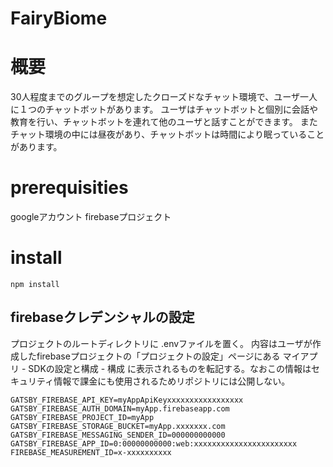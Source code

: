 FairyBiome
===========

# 概要

30人程度までのグループを想定したクローズドなチャット環境で、ユーザ一人に１つのチャットボットがあります。
ユーザはチャットボットと個別に会話や教育を行い、チャットボットを連れて他のユーザと話すことができます。
またチャット環境の中には昼夜があり、チャットボットは時間により眠っていることがあります。

# prerequisities

googleアカウント
firebaseプロジェクト

# install 

```
npm install
```

## firebaseクレデンシャルの設定

プロジェクトのルートディレクトリに .envファイルを置く。
内容はユーザが作成したfirebaseプロジェクトの「プロジェクトの設定」ページにある マイアプリ - SDKの設定と構成 - 構成 に表示されるものを転記する。なおこの情報はセキュリティ情報で課金にも使用されるためリポジトリには公開しない。

```
GATSBY_FIREBASE_API_KEY=myAppApiKeyxxxxxxxxxxxxxxxxx
GATSBY_FIREBASE_AUTH_DOMAIN=myApp.firebaseapp.com
GATSBY_FIREBASE_PROJECT_ID=myApp
GATSBY_FIREBASE_STORAGE_BUCKET=myApp.xxxxxxx.com
GATSBY_FIREBASE_MESSAGING_SENDER_ID=000000000000
GATSBY_FIREBASE_APP_ID=0:00000000000:web:xxxxxxxxxxxxxxxxxxxxxxx
FIREBASE_MEASUREMENT_ID=x-xxxxxxxxxx
```